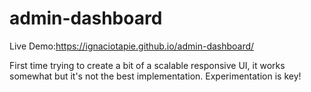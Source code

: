 # admin-dashboard


Live Demo:https://ignaciotapie.github.io/admin-dashboard/


First time trying to create a bit of a scalable responsive UI, it works somewhat but it's not the best implementation. Experimentation is key!
